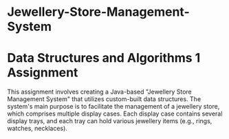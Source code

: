 # Jewellery-Store-Management-System
# Data Structures and Algorithms 1 Assignment 

This assignment involves creating a Java-based "Jewellery Store Management System" that utilizes custom-built data structures. The system's main purpose is to facilitate the management of a jewellery store, which comprises multiple display cases. Each display case contains several display trays, and each tray can hold various jewellery items (e.g., rings, watches, necklaces).

